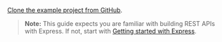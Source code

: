 [Clone the example project from GitHub](https://github.com/okta-samples/okta-express-js-api-quickstart).

> **Note:** This guide expects you are familiar with building REST APIs with Express. If not, start with [Getting started with Express](https://expressjs.com/en/starter/installing.html).